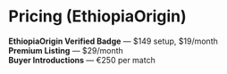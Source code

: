 # Pricing (EthiopiaOrigin)

**EthiopiaOrigin Verified Badge** — $149 setup, $19/month  
**Premium Listing** — $29/month  
**Buyer Introductions** — €250 per match

